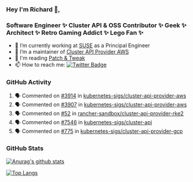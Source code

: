 ### Hey I'm Richard 👋, 

<h3 align="left">Software Engineer ✨ Cluster API & OSS Contributor ✨ Geek ✨ Architect ✨ Retro Gaming Addict ✨ Lego Fan ✨</h3>

- 🔭 I’m currently working at [SUSE](https://www.suse.com/) as a Principal Engineer
- 👯 I’m a maintainer of [Cluster API Provider AWS](https://github.com/kubernetes-sigs/cluster-api-provider-aws)
- 💬 I'm reading [Patch & Tweak](https://bjooks.com/products/patch-tweak-exploring-modular-synthesis)
- 📫 How to reach me: [![Twitter Badge](https://img.shields.io/badge/-@fruit_case-00acee?style=flat&logo=Twitter&logoColor=white)](https://twitter.com/intent/follow?screen_name=fruit_case "Follow on Twitter")

### GitHub Activity 

<!--START_SECTION:activity-->
1. 🗣 Commented on [#3914](https://github.com/kubernetes-sigs/cluster-api-provider-aws/issues/3914) in [kubernetes-sigs/cluster-api-provider-aws](https://github.com/kubernetes-sigs/cluster-api-provider-aws)
2. 🗣 Commented on [#3907](https://github.com/kubernetes-sigs/cluster-api-provider-aws/issues/3907) in [kubernetes-sigs/cluster-api-provider-aws](https://github.com/kubernetes-sigs/cluster-api-provider-aws)
3. 🗣 Commented on [#52](https://github.com/rancher-sandbox/cluster-api-provider-rke2/issues/52) in [rancher-sandbox/cluster-api-provider-rke2](https://github.com/rancher-sandbox/cluster-api-provider-rke2)
4. 🗣 Commented on [#7546](https://github.com/kubernetes-sigs/cluster-api/issues/7546) in [kubernetes-sigs/cluster-api](https://github.com/kubernetes-sigs/cluster-api)
5. 🗣 Commented on [#775](https://github.com/kubernetes-sigs/cluster-api-provider-gcp/issues/775) in [kubernetes-sigs/cluster-api-provider-gcp](https://github.com/kubernetes-sigs/cluster-api-provider-gcp)
<!--END_SECTION:activity-->

### GitHub Stats

[![Anurag's github stats](https://github-readme-stats.vercel.app/api?username=richardcase&count_private=true&show_icons=true)](https://github.com/anuraghazra/github-readme-stats)

[![Top Langs](https://github-readme-stats.vercel.app/api/top-langs/?username=richardcase&hide=html&layout=compact)](https://github.com/anuraghazra/github-readme-stats)
